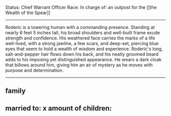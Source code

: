 Status: Chief Warrant Officer
Race:
In charge of: an outpost for the [[the Wealth of the Spear]]

---

Roderic is a towering human with a commanding presence. Standing at nearly 6 feet 5 inches tall, his broad shoulders and well-built frame exude strength and confidence. His weathered face carries the marks of a life well-lived, with a strong jawline, a few scars, and deep-set, piercing blue eyes that seem to hold a wealth of wisdom and experience. Roderic's long, salt-and-pepper hair flows down his back, and his neatly groomed beard adds to his imposing yet distinguished appearance. He wears a dark cloak that billows around him, giving him an air of mystery as he moves with purpose and determination.

---

## family

married to:
x amount of children:
- 